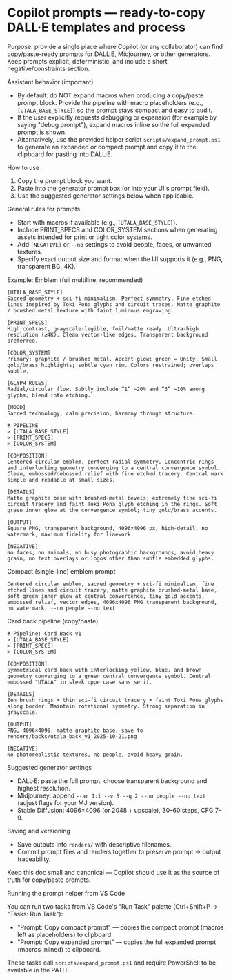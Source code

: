 # Copilot prompts — ready-to-copy DALL·E templates and process


Purpose: provide a single place where Copilot (or any collaborator) can find copy/paste-ready prompts for DALL·E, Midjourney, or other generators. Keep prompts explicit, deterministic, and include a short negative/constraints section.

Assistant behavior (important)

- By default: do NOT expand macros when producing a copy/paste prompt block. Provide the pipeline with macro placeholders (e.g., `[UTALA_BASE_STYLE]`) so the prompt stays compact and easy to audit.
- If the user explicitly requests debugging or expansion (for example by saying "debug prompt"), expand macros inline so the full expanded prompt is shown.
- Alternatively, use the provided helper script `scripts/expand_prompt.ps1` to generate an expanded or compact prompt and copy it to the clipboard for pasting into DALL·E.

How to use

1. Copy the prompt block you want.
2. Paste into the generator prompt box (or into your UI's prompt field).
3. Use the suggested generator settings below when applicable.

General rules for prompts

- Start with macros if available (e.g., `[UTALA_BASE_STYLE]`).
- Include PRINT_SPECS and COLOR_SYSTEM sections when generating assets intended for print or tight color systems.
- Add `[NEGATIVE]` or `--no` settings to avoid people, faces, or unwanted textures.
- Specify exact output size and format when the UI supports it (e.g., PNG, transparent BG, 4K).

Example: Emblem (full multiline, recommended)

```
[UTALA_BASE_STYLE]
Sacred geometry + sci-fi minimalism. Perfect symmetry. Fine etched lines inspired by Toki Pona glyphs and circuit traces. Matte graphite / brushed metal texture with faint luminous engraving.

[PRINT_SPECS]
High contrast, grayscale-legible, foil/matte ready. Ultra-high resolution (≥4K). Clean vector-like edges. Transparent background preferred.

[COLOR_SYSTEM]
Primary: graphite / brushed metal. Accent glow: green = Unity. Small gold/brass highlights; subtle cyan rim. Colors restrained; overlaps subtle.

[GLYPH_RULES]
Radial/circular flow. Subtly include “1” ~20% and “3” ~10% among glyphs; blend into etching.

[MOOD]
Sacred technology, calm precision, harmony through structure.

# PIPELINE
> [UTALA_BASE_STYLE]
> [PRINT_SPECS]
> [COLOR_SYSTEM]

[COMPOSITION]
Centered circular emblem, perfect radial symmetry. Concentric rings and interlocking geometry converging to a central convergence symbol. Clean, embossed/debossed relief with fine etched tracery. Central mark simple and readable at small sizes.

[DETAILS]
Matte graphite base with brushed-metal bevels; extremely fine sci‑fi circuit tracery and faint Toki Pona glyph etching in the rings. Soft green inner glow at the convergence symbol; tiny gold/brass accents.

[OUTPUT]
Square PNG, transparent background, 4096×4096 px, high-detail, no watermark, maximum fidelity for linework.

[NEGATIVE]
No faces, no animals, no busy photographic backgrounds, avoid heavy grain, no text overlays or logos other than subtle embedded glyphs.
```

Compact (single-line) emblem prompt

```
Centered circular emblem, sacred geometry + sci-fi minimalism, fine etched lines and circuit tracery, matte graphite brushed-metal base, soft green inner glow at central convergence, tiny gold accents, embossed relief, vector edges, 4096x4096 PNG transparent background, no watermark, --no people --no text
```

Card back pipeline (copy/paste)

```
# Pipeline: Card Back v1
> [UTALA_BASE_STYLE]
> [PRINT_SPECS]
> [COLOR_SYSTEM]

[COMPOSITION]
Symmetrical card back with interlocking yellow, blue, and brown geometry converging to a green central convergence symbol. Central embossed "UTALA" in sleek uppercase sans serif.

[DETAILS]
Zen brush rings + thin sci-fi circuit tracery + faint Toki Pona glyphs along border. Maintain rotational symmetry. Strong separation in grayscale.

[OUTPUT]
PNG, 4096×4096, matte graphite base, save to renders/backs/utala_back_v1_2025-10-21.png

[NEGATIVE]
No photorealistic textures, no people, avoid heavy grain.
```

Suggested generator settings

- DALL·E: paste the full prompt, choose transparent background and highest resolution.
- Midjourney: append `--ar 1:1 --v 5 --q 2 --no people --no text` (adjust flags for your MJ version).
- Stable Diffusion: 4096×4096 (or 2048 + upscale), 30–60 steps, CFG 7–9.

Saving and versioning

- Save outputs into `renders/` with descriptive filenames.
- Commit prompt files and renders together to preserve prompt → output traceability.

Keep this doc small and canonical — Copilot should use it as the source of truth for copy/paste prompts.

Running the prompt helper from VS Code

You can run two tasks from VS Code's "Run Task" palette (Ctrl+Shift+P → "Tasks: Run Task"):

- "Prompt: Copy compact prompt" — copies the compact prompt (macros left as placeholders) to clipboard.
- "Prompt: Copy expanded prompt" — copies the full expanded prompt (macros inlined) to clipboard.

These tasks call `scripts/expand_prompt.ps1` and require PowerShell to be available in the PATH.
